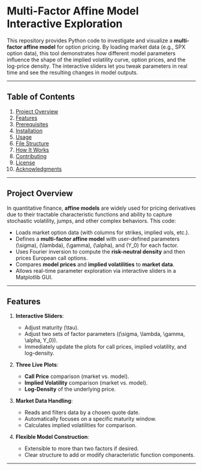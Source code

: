 # Multi-Factor Affine Model Interactive Exploration

This repository provides Python code to investigate and visualize a **multi-factor affine model** for option pricing. By loading market data (e.g., SPX option data), this tool demonstrates how different model parameters influence the shape of the implied volatility curve, option prices, and the log-price density. The interactive sliders let you tweak parameters in real time and see the resulting changes in model outputs.

---

## Table of Contents
1. [Project Overview](#project-overview)
2. [Features](#features)
3. [Prerequisites](#prerequisites)
4. [Installation](#installation)
5. [Usage](#usage)
6. [File Structure](#file-structure)
7. [How It Works](#how-it-works)
8. [Contributing](#contributing)
9. [License](#license)
10. [Acknowledgments](#acknowledgments)

---

## Project Overview

In quantitative finance, **affine models** are widely used for pricing derivatives due to their tractable characteristic functions and ability to capture stochastic volatility, jumps, and other complex behaviors. This code:
- Loads market option data (with columns for strikes, implied vols, etc.).
- Defines a **multi-factor affine model** with user-defined parameters \(\sigma\), \(\lambda\), \(\gamma\), \(\alpha\), and \(Y_0\) for each factor.
- Uses Fourier inversion to compute the **risk-neutral density** and then prices European call options.
- Compares **model prices** and **implied volatilities** to **market data**.
- Allows real-time parameter exploration via interactive sliders in a Matplotlib GUI.

---

## Features

1. **Interactive Sliders**:
   - Adjust maturity \(\tau\).
   - Adjust two sets of factor parameters \((\sigma, \lambda, \gamma, \alpha, Y_0)\).
   - Immediately update the plots for call prices, implied volatility, and log-density.

2. **Three Live Plots**:
   - **Call Price** comparison (market vs. model).
   - **Implied Volatility** comparison (market vs. model).
   - **Log-Density** of the underlying price.

3. **Market Data Handling**:
   - Reads and filters data by a chosen quote date.
   - Automatically focuses on a specific maturity window.
   - Calculates implied volatilities for comparison.

4. **Flexible Model Construction**:
   - Extensible to more than two factors if desired.
   - Clear structure to add or modify characteristic function components.

---
